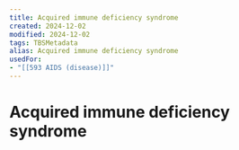 ```yaml
---
title: Acquired immune deficiency syndrome
created: 2024-12-02
modified: 2024-12-02
tags: TBSMetadata
alias: Acquired immune deficiency syndrome
usedFor:
- "[[593 AIDS (disease)]]"
---
```

# Acquired immune deficiency syndrome

